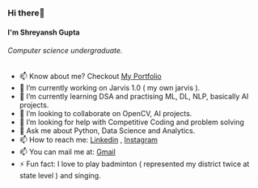### Hi there👋
####  I'm Shreyansh Gupta
###### *Computer science undergraduate.*


<!--
**Shreyansh-Gupta/Shreyansh-Gupta** is a ✨ _special_ ✨ repository because its `README.md` (this file) appears on your GitHub profile.
-->
* 📫 Know about me? Checkout [My Portfolio](https://shreyansh-gupta.github.io/Portfolio/)
* 🔭 I’m currently working on Jarvis 1.0 ( my own jarvis ).
* 🌱 I’m currently learning DSA and practising ML, DL, NLP, basically AI projects.
* 👯 I’m looking to collaborate on OpenCV, AI projects.
* 🤔 I’m looking for help with Competitive Coding and problem solving
* 💬 Ask me about Python, Data Science and Analytics.
* 📫 How to reach me: [Linkedin](https://www.linkedin.com/in/shreyansh-gupta-05382b184/) , [Instagram](https://www.instagram.com/shreyansh_gupta22/)
* 📫 You can mail me at: [Gmail](nvshreyanshgupta@gmail.com)
* ⚡ Fun fact: I love to play badminton ( represented my district twice at state level ) and singing.

